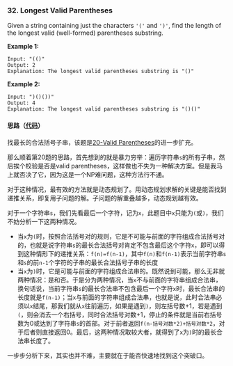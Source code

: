 ### 32. Longest Valid Parentheses

Given a string containing just the characters `'('` and `')'`, find the length of the longest valid (well-formed) parentheses substring.

**Example 1:**

```
Input: "(()"
Output: 2
Explanation: The longest valid parentheses substring is "()"
```

**Example 2:**

```
Input: ")()())"
Output: 4
Explanation: The longest valid parentheses substring is "()()"
```

#### 思路（[代码](Solution.java)）

找最长的合法括号子串，该题是[20-Valid Parentheses](https://leetcode.com/problems/valid-parentheses/)的进一步扩充。

那么顺着第20题的思路，首先想到的就是暴力穷举：遍历字符串`s`的所有子串，然后挨个校验是否是valid parentheses，这样做也不失为一种解决方案。但是我马上就否决了它，因为这是一个NP难问题，这种方法行不通。

对于这种情况，最有效的方法就是动态规划了。用动态规划求解的关键是能否找到递推关系，即复用子问题的解。子问题的解重叠越多，动态规划越有效。

对于一个字符串`s`，我们先看最后一个字符，记为`x`，此题目中`x`只能为`(`或`)`，我们不妨分析一下这两种情况。

- 当`x`为`(`时，按照合法括号对的规则，它是不可能与前面的字符组成合法括号对的，也就是说字符串`s`的最长合法括号对肯定不包含最后这个字符`x`，即可以得到这种情形下的递推关系：`f(n)=f(n-1)`，其中`f(n)`和`f(n-1)`表示当前字符串`s`和`s`的前`n-1`个字符的子串的最长合法括号子串的长度
- 当`x`为`)`时，它是可能与前面的字符组成合法串的。既然说到可能，那么无非就两种情况：是和否。于是分为两种情况，当`x`不与前面的字符串组成合法串，换句话说，当前字符串`s`的最长合法串不包含最后一个字符`x`时，最长合法串的长度就是`f(n-1)`；当`x`与前面的字符串组成合法串，也就是说，此时合法串必须以`x`结尾，那我们就从`x`往前遍历，如果是遇到`)`，则左括号数+1，若是遇到`(`，则会消去一个右括号，同时合法括号对数+1，停止的条件就是当前右括号数为0或达到了字符串`s`的首部。对于前者返回`f(n-括号对数*2)+括号对数*2`，对于后者则直接返回0。最后，这两种情况取较大者，就得到了`x`为`)`时的最长合法串长度了。

一步步分析下来，其实也并不难，主要就在于能否快速地找到这个突破口。

